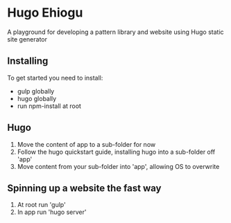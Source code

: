 # Hugo Ehiogu

A playground for developing a pattern library and website using Hugo static site generator

## Installing

To get started you need to install:
- gulp globally
- hugo globally
- run npm-install at root

## Hugo

1. Move the content of app to a sub-folder for now
2. Follow the hugo quickstart guide, installing hugo into a sub-folder off 'app'
3. Move content from your sub-folder into 'app', allowing OS to overwrite

## Spinning up a website the fast way

1. At root run 'gulp'
2. In app run 'hugo server'
